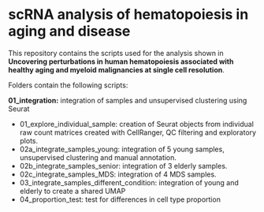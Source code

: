 # scRNA analysis of hematopoiesis in aging and disease

This repository contains the scripts used for the analysis shown in **Uncovering perturbations in human hematopoiesis associated with healthy aging and myeloid malignancies at single cell resolution**.

Folders contain the following scripts: 

**01_integration:** integration of samples and unsupervised clustering using Seurat
  - 01_explore_individual_sample: creation of Seurat objects from individual raw count matrices created with CellRanger, QC filtering and exploratory plots.
  - 02a_integrate_samples_young: integration of 5 young samples, unsupervised clustering and manual annotation. 
  - 02b_integrate_samples_senior: integration of 3 elderly samples.
  - 02c_integrate_samples_MDS: integration of 4 MDS samples.
  - 03_integrate_samples_different_condition: integration of young and elderly to create a shared UMAP
  - 04_proportion_test: test for differences in cell type proportion

